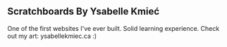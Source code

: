 
## Scratchboards By Ysabelle Kmieć

One of the first websites I've ever built. Solid learning experience. Check out my art: ysabellekmiec.ca :)